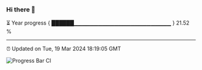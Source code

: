 ### Hi there 👋

⏳ Year progress { ██████▁▁▁▁▁▁▁▁▁▁▁▁▁▁▁▁▁▁▁▁▁▁▁▁ } 21.52 %

---

⏰ Updated on Tue, 19 Mar 2024 18:19:05 GMT

![Progress Bar CI](https://github.com/liununu/liununu/workflows/Progress%20Bar%20CI/badge.svg)
